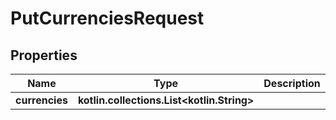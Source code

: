 
# PutCurrenciesRequest

## Properties
| Name | Type | Description | Notes |
| ------------ | ------------- | ------------- | ------------- |
| **currencies** | **kotlin.collections.List&lt;kotlin.String&gt;** |  |  [optional] |



